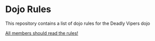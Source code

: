 Dojo Rules
==========

This repository contains a list of dojo rules for the Deadly Vipers dojo

[All members should read the rules!](https://github.com/deadlyvipers)
